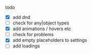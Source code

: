 todo

- [x] add dnd
- [ ] check for any|object types
- [x] add animations / hovers etc
- [ ] check for problems
- [x] add empty placeholders to settings
- [ ] add loadings
